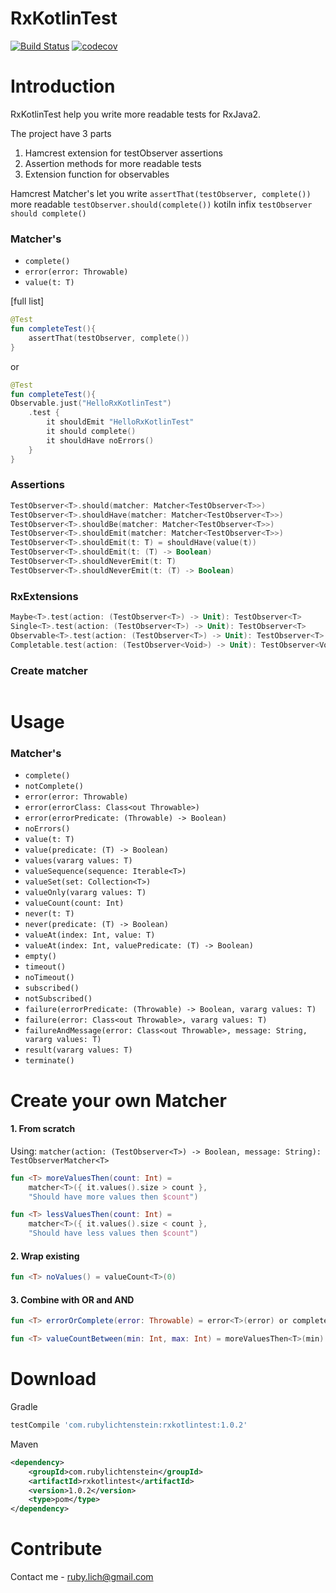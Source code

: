 # RxKotlinTest

[![Build Status](https://travis-ci.org/RubyLichtenstein/RxKotlinTest.svg?branch=master)](https://travis-ci.org/RubyLichtenstein/RxKotlinTest)
[![codecov](https://codecov.io/gh/RubyLichtenstein/RxKotlinTest/branch/master/graph/badge.svg)](https://codecov.io/gh/RubyLichtenstein/RxKotlinTest)

# Introduction

RxKotlinTest help you write more readable tests for RxJava2.

The project have 3 parts
1. Hamcrest extension for testObserver assertions
2. Assertion methods for more readable tests
3. Extension function for observables    

Hamcrest Matcher's let you write
`assertThat(testObserver, complete())`
more readable `testObserver.should(complete())`
kotiln infix `testObserver should complete()`
### Matcher's
- `complete()`
- `error(error: Throwable)`
- `value(t: T)` 

[full list]
```kotlin
@Test
fun completeTest(){
    assertThat(testObserver, complete())
}
```
or
```kotlin
@Test
fun completeTest(){
Observable.just("HelloRxKotlinTest")
    .test {
        it shouldEmit "HelloRxKotlinTest"
        it should complete()
        it shouldHave noErrors()
    }
}
```
### Assertions
```kotlin
TestObserver<T>.should(matcher: Matcher<TestObserver<T>>)
TestObserver<T>.shouldHave(matcher: Matcher<TestObserver<T>>) 
TestObserver<T>.shouldBe(matcher: Matcher<TestObserver<T>>)
TestObserver<T>.shouldEmit(matcher: Matcher<TestObserver<T>>) 
TestObserver<T>.shouldEmit(t: T) = shouldHave(value(t))
TestObserver<T>.shouldEmit(t: (T) -> Boolean)
TestObserver<T>.shouldNeverEmit(t: T)
TestObserver<T>.shouldNeverEmit(t: (T) -> Boolean)
```
### RxExtensions 
```kotlin
Maybe<T>.test(action: (TestObserver<T>) -> Unit): TestObserver<T>
Single<T>.test(action: (TestObserver<T>) -> Unit): TestObserver<T>
Observable<T>.test(action: (TestObserver<T>) -> Unit): TestObserver<T>
Completable.test(action: (TestObserver<Void>) -> Unit): TestObserver<Void>
```
### Create matcher
```kotlin

```

# Usage
### Matcher's
- `complete()`
- `notComplete()`
- `error(error: Throwable)`
- `error(errorClass: Class<out Throwable>)`
- `error(errorPredicate: (Throwable) -> Boolean)`
- `noErrors()`
- `value(t: T)` 
- `value(predicate: (T) -> Boolean)` 
- `values(vararg values: T)` 
- `valueSequence(sequence: Iterable<T>)` 
- `valueSet(set: Collection<T>)` 
- `valueOnly(vararg values: T)` 
- `valueCount(count: Int)` 
- `never(t: T)` 
- `never(predicate: (T) -> Boolean)` 
- `valueAt(index: Int, value: T)` 
- `valueAt(index: Int, valuePredicate: (T) -> Boolean)` 
- `empty()` 
- `timeout()` 
- `noTimeout()` 
- `subscribed()` 
- `notSubscribed()` 
- `failure(errorPredicate: (Throwable) -> Boolean, vararg values: T)` 
- `failure(error: Class<out Throwable>, vararg values: T)` 
- `failureAndMessage(error: Class<out Throwable>, message: String, vararg values: T)` 
- `result(vararg values: T)` 
- `terminate()` 
 
# Create your own Matcher

#### 1. From scratch 
Using: `matcher(action: (TestObserver<T>) -> Boolean, message: String): TestObserverMatcher<T>`

```kotlin
fun <T> moreValuesThen(count: Int) =
    matcher<T>({ it.values().size > count },
    "Should have more values then $count")

fun <T> lessValuesThen(count: Int) =
    matcher<T>({ it.values().size < count }, 
    "Should have less values then $count")
```

#### 2. Wrap existing
```kotlin
fun <T> noValues() = valueCount<T>(0)
```

#### 3. Combine with OR and AND
```kotlin
fun <T> errorOrComplete(error: Throwable) = error<T>(error) or complete()

fun <T> valueCountBetween(min: Int, max: Int) = moreValuesThen<T>(min) and lessValuesThen<T>(max)
```
# Download
Gradle
```groovy
testCompile 'com.rubylichtenstein:rxkotlintest:1.0.2'
```

Maven
```xml
<dependency>
    <groupId>com.rubylichtenstein</groupId>
    <artifactId>rxkotlintest</artifactId>
    <version>1.0.2</version>
    <type>pom</type>
</dependency>
```

# Contribute

Contact me - ruby.lich@gmail.com

